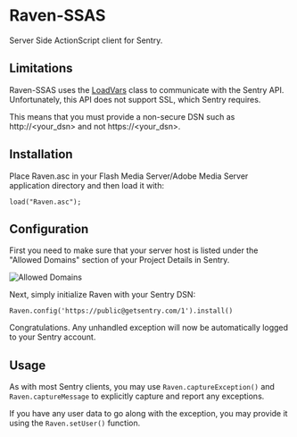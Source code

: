 Raven-SSAS
==========

Server Side ActionScript client for Sentry.

Limitations
-----------

Raven-SSAS uses the [LoadVars](http://help.adobe.com/en_US/flashmediaserver/ssaslr/WS5b3ccc516d4fbf351e63e3d11a11afc95e-7ff7SSASLR.html) class to communicate with the Sentry API. Unfortunately, this API does not support SSL, which Sentry requires. 

This means that you must provide a non-secure DSN such as http://<your_dsn> and not https://<your_dsn>.

Installation
------------

Place Raven.asc in your Flash Media Server/Adobe Media Server application directory and then load it with:

	load("Raven.asc");

Configuration
-------------

First you need to make sure that your server host is listed under the "Allowed Domains" section of your Project Details in Sentry.

![Allowed Domains](http://i.imgur.com/S09MeSM.png)

Next, simply initialize Raven with your Sentry DSN:

	Raven.config('https://public@getsentry.com/1').install()

Congratulations. Any unhandled exception will now be automatically logged to your Sentry account.

Usage
-----

As with most Sentry clients, you may use `Raven.captureException()` and `Raven.captureMessage` to explicitly capture and report any exceptions.

If you have any user data to go along with the exception, you may provide it using the `Raven.setUser()` function.